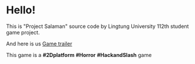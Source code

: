 <h1>Hello!</h1> 
<p>This is "Project Salaman" source code by Lingtung University 112th student game project.</p>
<p>And here is us <a href="https://www.youtube.com/watch?v=V_iZNdtZWtI">Game trailer</a></p>
<p>This game is a <b>#2Dplatform</b> <b>#Horror</b> <b>#HackandSlash</b> game</p>

